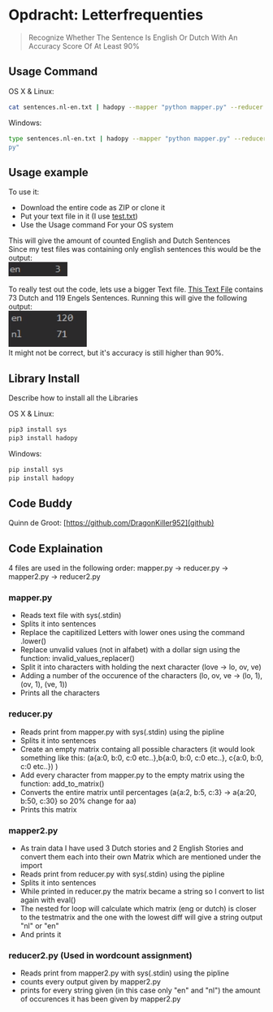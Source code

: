 # Opdracht: Letterfrequenties
> Recognize Whether The Sentence Is English Or Dutch With An Accuracy Score Of At Least 90%

## Usage Command

OS X & Linux:

```sh
cat sentences.nl-en.txt | hadopy --mapper "python mapper.py" --reducer "python reducer.py" | hadopy --mapper "python mapper2.py" --reducer "python reducer2.py"
```

Windows:

```sh
type sentences.nl-en.txt | hadopy --mapper "python mapper.py" --reducer "python reducer.py" | hadopy --mapper "python mapper2.py" --reducer "python reducer2.
py"
```

## Usage example
To use it:
- Download the entire code as ZIP or clone it
- Put your text file in it (I use [test.txt](https://github.com/GameModes/DIP/blob/main/Opdracht2/test.txt))
- Use the Usage command For your OS system
  
This will give the amount of counted English and Dutch Sentences  
Since my test files was containing only english sentences this would be the output:  
![](smalltextOutput.png)

To really test out the code, lets use a bigger Text file.
[This Text File](https://github.com/GameModes/DIP/blob/main/Opdracht2/sentences.nl-en.txt) contains 73 Dutch and 119 Engels Sentences.
Running this will give the following output:  
![](bigtextOutput.png)  
It might not be correct, but it's accuracy is still higher than 90%.

## Library Install
Describe how to install all the Libraries

OS X & Linux:
```sh
pip3 install sys
pip3 install hadopy
```

Windows:
```sh
pip install sys
pip install hadopy
```

## Code Buddy
Quinn de Groot:
[https://github.com/DragonKiller952](github)


## Code Explaination
4 files are used in the following order:
mapper.py -> reducer.py -> mapper2.py -> reducer2.py
### mapper.py
- Reads text file with sys(.stdin)
- Splits it into sentences
- Replace the capitilized Letters with lower ones using the command .lower()
- Replace unvalid values (not in alfabet) with a dollar sign using the function: invalid_values_replacer()
- Split it into characters with holding the next character (love -> lo, ov, ve)
- Adding a number of the occurence of the characters (lo, ov, ve -> (lo, 1), (ov, 1), (ve, 1))
- Prints all the characters

### reducer.py
- Reads print from mapper.py with sys(.stdin) using the pipline
- Splits it into sentences
- Create an empty matrix containg all possible characters (it would look something like this: (a{a:0, b:0, c:0 etc..},b{a:0, b:0, c:0 etc..}, c{a:0, b:0, c:0 etc..}) )
- Add every character from mapper.py to the empty matrix using the function: add_to_matrix()
- Converts the entire matrix until percentages (a{a:2, b:5, c:3} -> a{a:20, b:50, c:30} so 20% change for aa)
- Prints this matrix

### mapper2.py
- As train data I have used 3 Dutch stories and 2 English Stories and convert them each into their own Matrix which are mentioned under the import
- Reads print from reducer.py with sys(.stdin) using the pipline
- Splits it into sentences
- While printed in reducer.py the matrix became a string so I convert to list again with eval()
- The nested for loop will calculate which matrix (eng or dutch) is closer to the testmatrix and the one with the lowest diff will give a string output "nl" or "en"
- And prints it

### reducer2.py (Used in wordcount assignment)
- Reads print from mapper2.py with sys(.stdin) using the pipline
- counts every output given by mapper2.py
- prints for every string given (in this case only "en" and "nl") the amount of occurences it has been given by mapper2.py

